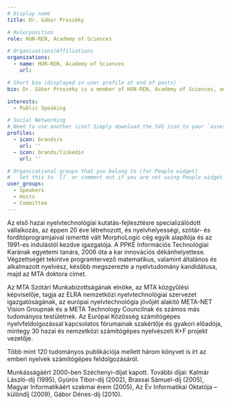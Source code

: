 ```yaml
---
# Display name
title: Dr. Gábor Proszéky

# Role/position
role: HUN-REN, Academy of Sciences

# Organizations/Affiliations
organizations:
  - name: HUN-REN, Academy of Sciences
    url: 

# Short bio (displayed in user profile at end of posts)
bio: Dr. Gábor Proszéky is a member of HUN-REN, Academy of Sciences, and a moderator for AI innovation panels.

interests:
  - Public Speaking

# Social Networking
# Need to use another icon? Simply download the SVG icon to your `assets/media/icons/` folder.
profiles:
  - icon: brands/x
    url: ''
  - icon: brands/linkedin
    url: ''

# Organizational groups that you belong to (for People widget)
#   Set this to `[]` or comment out if you are not using People widget.
user_groups:
  - Speakers
  - Hosts
  - Committee
---
```




Az első hazai nyelvtechnológiai kutatás-fejlesztésre specializálódott vállalkozás, az éppen 20 éve létrehozott, és nyelvhelyességi, szótár- és fordítóprogramjaival ismertté vált MorphoLogic cég egyik alapítója és az 1991-es indulástól kezdve igazgatója. A PPKE Információs Technológiai Karának egyetemi tanára, 2006 óta a kar innovációs dékánhelyettese. Végzettségét tekintve programtervező matematikus, valamint általános és alkalmazott nyelvész, később megszerezte a nyelvtudomány kandidátusa, majd az MTA doktora címet.

Az MTA Szótári Munkabizottságának elnöke, az MTA közgyűlési képviselője, tagja az ELRA nemzetközi nyelvtechnológiai szervezet igazgatóságának, az európai nyelvtechnológia jövőjét alakító META-NET Vision Groupnak és a META Technology Councilnak és számos más tudományos testületnek. Az Európai Közösség számítógépes nyelvfeldolgozással kapcsolatos fórumainak szakértője és gyakori előadója, mintegy 30 hazai és nemzetközi számítógépes nyelvészeti K+F projekt vezetője.

Több mint 120 tudományos publikációja mellett három könyvet is írt az emberi nyelvek számítógépes feldolgozásáról.

Munkásságáért 2000-ben Széchenyi-díjat kapott. További díjai: Kalmár László-díj (1995), Gyúrós Tibor-díj (2002), Brassai Sámuel-díj (2005), Magyar Informatikáért szakmai érem (2005), Az Év Informatikai Oktatója – különdíj (2009), Gábor Dénes-díj (2010).

